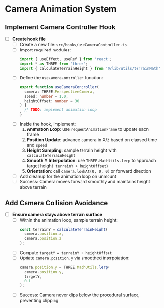 # Camera Animation System

## Implement Camera Controller Hook

- [ ] **Create hook file**
  - [ ] Create a new file: `src/hooks/useCameraController.ts`
  - [ ] Import required modules:
    ```typescript
    import { useEffect, useRef } from 'react';
    import * as THREE from 'three';
    import { calculateTerrainHeight } from '@/lib/utils/terrainMath';
    ```
  - [ ] Define the `useCameraController` function:
    ```typescript
    export function useCameraController(
      camera: THREE.PerspectiveCamera,
      speed: number = 1.0,
      heightOffset: number = 30
    ) {
      // TODO: implement animation loop
    }
    ```
  - [ ] Inside the hook, implement:
    1. **Animation Loop**: use `requestAnimationFrame` to update each frame
    2. **Position Update**: advance camera in X/Z based on elapsed time and `speed`
    3. **Height Sampling**: sample terrain height with `calculateTerrainHeight`
    4. **Smooth Y Interpolation**: use `THREE.MathUtils.lerp` to approach target height (`terrainY + heightOffset`)
    5. **Orientation**: call `camera.lookAt(0, 0, 0)` or forward direction
  - [ ] Add cleanup for the animation loop on unmount
  - [ ] Success: Camera moves forward smoothly and maintains height above terrain

## Add Camera Collision Avoidance

- [ ] **Ensure camera stays above terrain surface**
  - [ ] Within the animation loop, sample terrain height:
    ```typescript
    const terrainY = calculateTerrainHeight(
      camera.position.x,
      camera.position.z
    );
    ```
  - [ ] Compute `targetY = terrainY + heightOffset`
  - [ ] Update `camera.position.y` via smoothed interpolation:
    ```typescript
    camera.position.y = THREE.MathUtils.lerp(
      camera.position.y,
      targetY,
      0.1
    );
    ```
  - [ ] Success: Camera never dips below the procedural surface, preventing clipping